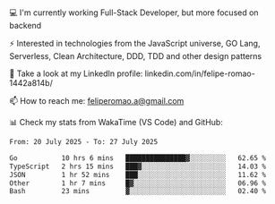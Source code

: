 💻 I'm currently working Full-Stack Developer, but more focused on backend

⚡ Interested in technologies from the JavaScript universe, GO Lang, Serverless, Clean Architecture, DDD, TDD and other design patterns

👥 Take a look at my LinkedIn profile: linkedin.com/in/felipe-romao-1442a814b/

📫 How to reach me: feliperomao.a@gmail.com

📊 Check my stats from WakaTime (VS Code) and GitHub:

<!--START_SECTION:waka-->

```txt
From: 20 July 2025 - To: 27 July 2025

Go           10 hrs 6 mins   ███████████████▓░░░░░░░░░   62.65 %
TypeScript   2 hrs 15 mins   ███▓░░░░░░░░░░░░░░░░░░░░░   14.03 %
JSON         1 hr 52 mins    ███░░░░░░░░░░░░░░░░░░░░░░   11.62 %
Other        1 hr 7 mins     █▓░░░░░░░░░░░░░░░░░░░░░░░   06.96 %
Bash         23 mins         ▓░░░░░░░░░░░░░░░░░░░░░░░░   02.40 %
```

<!--END_SECTION:waka-->
